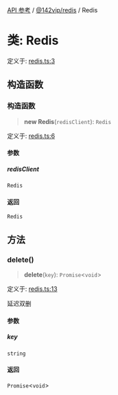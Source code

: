 [API 参考](../../../index.md) / [@142vip/redis](../index.md) / Redis

# 类: Redis

定义于: [redis.ts:3](https://github.com/142vip/core-x/blob/b6807ccf6c96718daee70c368eee9968a0b34d48/packages/redis/src/redis.ts#L3)

## 构造函数

### 构造函数

> **new Redis**(`redisClient`): `Redis`

定义于: [redis.ts:6](https://github.com/142vip/core-x/blob/b6807ccf6c96718daee70c368eee9968a0b34d48/packages/redis/src/redis.ts#L6)

#### 参数

##### redisClient

`Redis`

#### 返回

`Redis`

## 方法

### delete()

> **delete**(`key`): `Promise`\<`void`\>

定义于: [redis.ts:13](https://github.com/142vip/core-x/blob/b6807ccf6c96718daee70c368eee9968a0b34d48/packages/redis/src/redis.ts#L13)

延迟双删

#### 参数

##### key

`string`

#### 返回

`Promise`\<`void`\>
